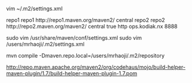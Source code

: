 vim ~/.m2/settings.xml

<mirrors>
<mirror>
    <id>repo1</id>
    <name>repo1</name>
    <url>http://repo1.maven.org/maven2/</url>
    <mirrorOf>central</mirrorOf>
</mirror>
<mirror>
    <id>repo2</id>
    <name>repo2</name>
    <url>http://repo2.maven.org/maven2/</url>
    <mirrorOf>central</mirrorOf>
</mirror>
</mirrors>
  <proxies>
   <proxy>
      <active>true</active>
      <protocol>http</protocol>
      <host>ops.kodiak.nx</host>
      <port>8888</port>
    </proxy>
  </proxies>
</settings>

sudo vim /usr/share/maven/conf/settings.xml
sudo vim /users/mrhaoji/.m2/settings.xml

mvn compile -Dmaven.repo.local=/users/mrhaoji/.m2/repository

http://repo.maven.apache.org/maven2/org/codehaus/mojo/build-helper-maven-plugin/1.7/build-helper-maven-plugin-1.7.pom